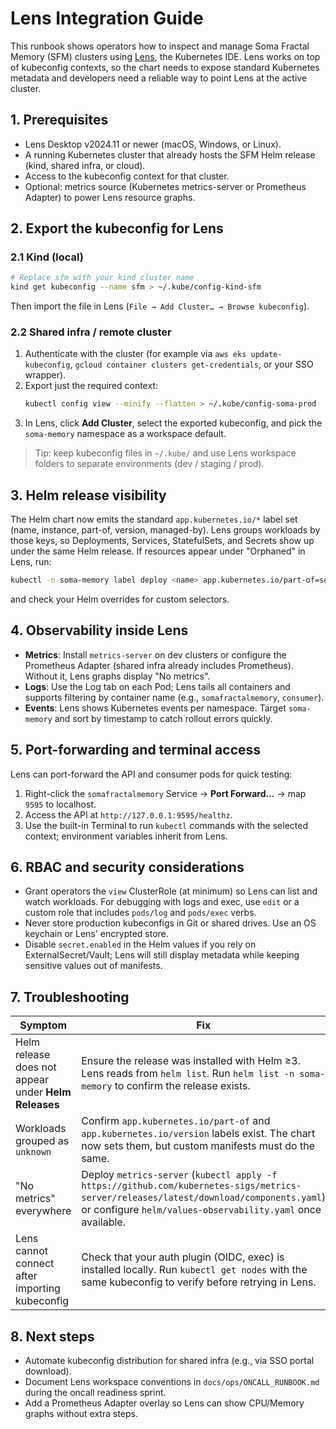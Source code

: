 # Lens Integration Guide

This runbook shows operators how to inspect and manage Soma Fractal Memory (SFM) clusters using [Lens](https://k8slens.dev), the Kubernetes IDE. Lens works on top of kubeconfig contexts, so the chart needs to expose standard Kubernetes metadata and developers need a reliable way to point Lens at the active cluster.

## 1. Prerequisites

- Lens Desktop v2024.11 or newer (macOS, Windows, or Linux).
- A running Kubernetes cluster that already hosts the SFM Helm release (kind, shared infra, or cloud).
- Access to the kubeconfig context for that cluster.
- Optional: metrics source (Kubernetes metrics-server or Prometheus Adapter) to power Lens resource graphs.

## 2. Export the kubeconfig for Lens

### 2.1 Kind (local)
```bash
# Replace sfm with your kind cluster name
kind get kubeconfig --name sfm > ~/.kube/config-kind-sfm
```
Then import the file in Lens (`File → Add Cluster… → Browse kubeconfig`).

### 2.2 Shared infra / remote cluster
1. Authenticate with the cluster (for example via `aws eks update-kubeconfig`, `gcloud container clusters get-credentials`, or your SSO wrapper).
2. Export just the required context:
   ```bash
   kubectl config view --minify --flatten > ~/.kube/config-soma-prod
   ```
3. In Lens, click **Add Cluster**, select the exported kubeconfig, and pick the `soma-memory` namespace as a workspace default.

> Tip: keep kubeconfig files in `~/.kube/` and use Lens workspace folders to separate environments (dev / staging / prod).

## 3. Helm release visibility

The Helm chart now emits the standard `app.kubernetes.io/*` label set (name, instance, part-of, version, managed-by). Lens groups workloads by those keys, so Deployments, Services, StatefulSets, and Secrets show up under the same Helm release. If resources appear under "Orphaned" in Lens, run:
```bash
kubectl -n soma-memory label deploy <name> app.kubernetes.io/part-of=somafractalmemory --overwrite
```
and check your Helm overrides for custom selectors.

## 4. Observability inside Lens

- **Metrics**: Install `metrics-server` on dev clusters or configure the Prometheus Adapter (shared infra already includes Prometheus). Without it, Lens graphs display "No metrics".
- **Logs**: Use the Log tab on each Pod; Lens tails all containers and supports filtering by container name (e.g., `somafractalmemory`, `consumer`).
- **Events**: Lens shows Kubernetes events per namespace. Target `soma-memory` and sort by timestamp to catch rollout errors quickly.

## 5. Port-forwarding and terminal access

Lens can port-forward the API and consumer pods for quick testing:
1. Right-click the `somafractalmemory` Service → **Port Forward…** → map `9595` to localhost.
2. Access the API at `http://127.0.0.1:9595/healthz`.
3. Use the built-in Terminal to run `kubectl` commands with the selected context; environment variables inherit from Lens.

## 6. RBAC and security considerations

- Grant operators the `view` ClusterRole (at minimum) so Lens can list and watch workloads. For debugging with logs and exec, use `edit` or a custom role that includes `pods/log` and `pods/exec` verbs.
- Never store production kubeconfigs in Git or shared drives. Use an OS keychain or Lens' encrypted store.
- Disable `secret.enabled` in the Helm values if you rely on ExternalSecret/Vault; Lens will still display metadata while keeping sensitive values out of manifests.

## 7. Troubleshooting

| Symptom | Fix |
|---------|-----|
| Helm release does not appear under **Helm Releases** | Ensure the release was installed with Helm ≥3. Lens reads from `helm list`. Run `helm list -n soma-memory` to confirm the release exists. |
| Workloads grouped as `unknown` | Confirm `app.kubernetes.io/part-of` and `app.kubernetes.io/version` labels exist. The chart now sets them, but custom manifests must do the same. |
| "No metrics" everywhere | Deploy `metrics-server` (`kubectl apply -f https://github.com/kubernetes-sigs/metrics-server/releases/latest/download/components.yaml`) or configure `helm/values-observability.yaml` once available. |
| Lens cannot connect after importing kubeconfig | Check that your auth plugin (OIDC, exec) is installed locally. Run `kubectl get nodes` with the same kubeconfig to verify before retrying in Lens. |

## 8. Next steps

- Automate kubeconfig distribution for shared infra (e.g., via SSO portal download).
- Document Lens workspace conventions in `docs/ops/ONCALL_RUNBOOK.md` during the oncall readiness sprint.
- Add a Prometheus Adapter overlay so Lens can show CPU/Memory graphs without extra steps.
